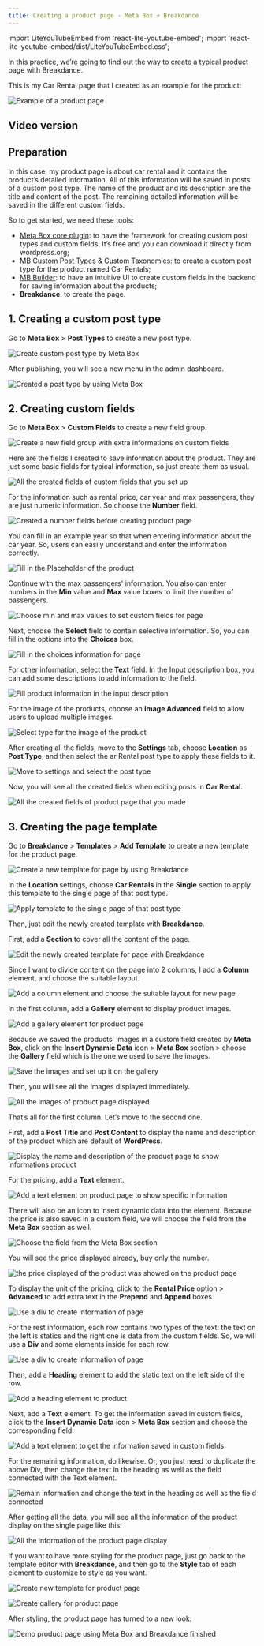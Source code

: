 ```yaml
---
title: Creating a product page - Meta Box + Breakdance
---
```

import LiteYouTubeEmbed from 'react-lite-youtube-embed';
import 'react-lite-youtube-embed/dist/LiteYouTubeEmbed.css';

In this practice, we’re going to find out the way to create a typical product page with Breakdance.

This is my Car Rental page that I created as an example for the product:

![Example of a product page](https://i.imgur.com/KeW7MSD.png)

## Video version

<LiteYouTubeEmbed id='JYnJTnwetwk' />

## Preparation

In this case, my product page is about car rental and it contains the product’s detailed information. All of this information will be saved in posts of a custom post type. The name of the product and its description are the title and content of the post. The remaining detailed information will be saved in the different custom fields.

So to get started, we need these tools:

* [Meta Box core plugin](https://wordpress.org/plugins/meta-box/): to have the framework for creating custom post types and custom fields. It’s free and you can download it directly from wordpress.org;
* [MB Custom Post Types & Custom Taxonomies](https://metabox.io/plugins/custom-post-type/): to create a custom post type for the product named Car Rentals;
* [MB Builder](https://metabox.io/plugins/meta-box-builder/): to have an intuitive UI to create custom fields in the backend for saving information about the products;
* **Breakdance**: to create the page.

## 1. Creating a custom post type

Go to **Meta Box** > **Post Types** to create a new post type.

![Create custom post type by Meta Box](https://i.imgur.com/38rvrJG.png)

After publishing, you will see a new menu in the admin dashboard.

![Created a post type by using Meta Box](https://i.imgur.com/Zy8olYJ.png)

## 2. Creating custom fields

Go to **Meta Box** > **Custom Fields** to create a new field group.

![Create a new field group with extra informations on custom fields](https://i.imgur.com/1TEDsFW.png)

Here are the fields I created to save information about the product. They are just some basic fields for typical information, so just create them as usual.

![All the created fields of custom fields that you set up](https://i.imgur.com/LgFtdZx.png)

For the information such as rental price, car year and max passengers, they are just numeric information. So choose the **Number** field.

![Created a number fields before creating product page](https://i.imgur.com/LV0t0cy.png)

You can fill in an example year so that when entering information about the car year. So, users can easily understand and enter the information correctly.

![Fill in the Placeholder of the product](https://i.imgur.com/LE55yu6.png)

Continue with the max passengers' information. You also can enter numbers in the **Min** value and **Max** value boxes to limit the number of passengers.

![Choose min and max values to set custom fields for page](https://i.imgur.com/yXvMhPy.png)

Next, choose the **Select** field to contain selective information. So, you can fill in the options into the **Choices** box.

![Fill in the choices information for page](https://i.imgur.com/NlMJU2Y.png)

For other information, select the **Text** field. In the Input description box, you can add some descriptions to add information to the field.

![Fill product information in the input description](https://i.imgur.com/gKcsWH5.png)

For the image of the products, choose an **Image Advanced** field to allow users to upload multiple images.

![Select type for the image of the product](https://i.imgur.com/Y6str25.png)

After creating all the fields, move to the **Settings** tab, choose **Location** as **Post Type**, and then select the
ar Rental post type to apply these fields to it.

![Move to settings and select the post type](https://i.imgur.com/HCq26nl.png)

Now, you will see all the created fields when editing posts in **Car Rental**.

![All the created fields of product page that you made](https://i.imgur.com/BsDVNZ5.png)

## 3. Creating the page template

Go to **Breakdance** > **Templates** > **Add Template** to create a new template for the product page.

![Create a new template for page by using Breakdance](https://i.imgur.com/MzSAm7F.png)

In the **Location** settings, choose **Car Rentals** in the **Single** section to apply this template to the single page of that post type.

![Apply template to the single page of that post type](https://i.imgur.com/yQEgO5K.png)

Then, just edit the newly created template with **Breakdance**.

First, add a **Section** to cover all the content of the page.

![Edit the newly created template for page with Breakdance](https://i.imgur.com/1teY4vy.png)

Since I want to divide content on the page into 2 columns, I add a **Column** element, and choose the suitable layout.

![Add a column element and choose the suitable layout for new page](https://i.imgur.com/CabE5jJ.png)

In the first column, add a **Gallery** element to display product images.

![Add a gallery element for product page](https://i.imgur.com/ezfsrHK.png)

Because we saved the products’ images in a custom field created by **Meta Box**, click on the **Insert Dynamic Data** icon > **Meta Box** section > choose the **Gallery** field which is the one we used to save the images.

![Save the images and set up it on the gallery](https://i.imgur.com/MM3tkYe.gif)

Then, you will see all the images displayed immediately.

![All the images of product page displayed](https://i.imgur.com/WwwVEca.png)

That’s all for the first column. Let’s move to the second one.

First, add a **Post Title** and **Post Content** to display the name and description of the product which are default of **WordPress**.

![Display the name and description of the product page to show informations product](https://i.imgur.com/8ABfo59.png)

For the pricing, add a **Text** element.

![Add a text element on product page to show specific information](https://i.imgur.com/AcK9OmZ.png)

There will also be an icon to insert dynamic data into the element. Because the price is also saved in a custom field, we will choose the field from the **Meta Box** section as well.

![Choose the field from the Meta Box section](https://i.imgur.com/GS39mES.gif)

You will see the price displayed already, buy only the number.

![the price displayed of the product was showed on the product page](https://i.imgur.com/uOSZhcn.png)

To display the unit of the pricing, click to the **Rental Price** option > **Advanced** to add extra text in the **Prepend** and **Append** boxes.

![Use a div to create information of page](https://i.imgur.com/hFoJXsc.png)

For the rest information, each row contains two types of the text: the text on the left is statics and the right one is data from the custom fields. So, we will use a **Div** and some elements inside for each row.

![Use a div to create information of page](https://i.imgur.com/r3riP5V.png)

Then, add a **Heading** element to add the static text on the left side of the row.

![Add a heading element to product](https://i.imgur.com/QOpW0nX.png)

Next, add a **Text** element. To get the information saved in custom fields, click to the **Insert Dynamic Data** icon > **Meta Box** section and choose the corresponding field.

![Add a text element to get the information saved in custom fields](https://i.imgur.com/rSeFaA6.png)

For the remaining information, do likewise. Or, you just need to duplicate the above Div, then change the text in the heading as well as the field connected with the Text element.

![Remain information and change the text in the heading as well as the field connected](https://i.imgur.com/09AZaJZ.gif)

After getting all the data, you will see all the information of the product display on the single page like this:

![All the information of the product page display](https://i.imgur.com/E2NNiGp.png)

If you want to have more styling for the product page, just go back to the template editor with **Breakdance**, and then go to the **Style** tab of each element to customize to style as you want.

![Create new template for product page](https://i.imgur.com/DTpnj5w.png)

![Create gallery for product page](https://imgur.com/qos6V76.png)

After styling, the product page has turned to a new look:

![Demo product page using Meta Box and Breakdance finished](https://i.imgur.com/KeW7MSD.png)
